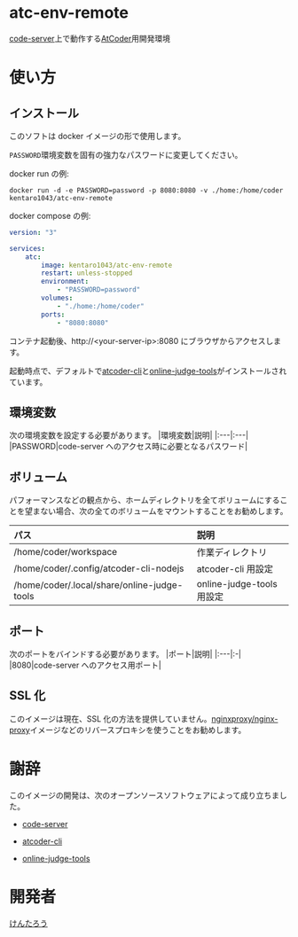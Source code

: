 # atc-env-remote

[code-server](https://github.com/coder/code-server)上で動作する[AtCoder](https://atcoder.jp/)用開発環境

# 使い方

## インストール

このソフトは docker イメージの形で使用します。

`PASSWORD`環境変数を固有の強力なパスワードに変更してください。

docker run の例:

```Shell
docker run -d -e PASSWORD=password -p 8080:8080 -v ./home:/home/coder kentaro1043/atc-env-remote
```

docker compose の例:

```yaml
version: "3"

services:
    atc:
        image: kentaro1043/atc-env-remote
        restart: unless-stopped
        environment:
            - "PASSWORD=password"
        volumes:
            - "./home:/home/coder"
        ports:
            - "8080:8080"
```

コンテナ起動後、http://&lt;your-server-ip&gt;:8080 にブラウザからアクセスします。

起動時点で、デフォルトで[atcoder-cli](https://github.com/Tatamo/atcoder-cli)と[online-judge-tools](https://github.com/online-judge-tools/oj)がインストールされています。

## 環境変数

次の環境変数を設定する必要があります。
|環境変数|説明|
|:---|:---|
|PASSWORD|code-server へのアクセス時に必要となるパスワード|

## ボリューム

パフォーマンスなどの観点から、ホームディレクトリを全てボリュームにすることを望まない場合、次の全てのボリュームをマウントすることをお勧めします。

| パス                                        | 説明                      |
| :------------------------------------------ | :------------------------ |
| /home/coder/workspace                       | 作業ディレクトリ          |
| /home/coder/.config/atcoder-cli-nodejs      | atcoder-cli 用設定        |
| /home/coder/.local/share/online-judge-tools | online-judge-tools 用設定 |

## ポート

次のポートをバインドする必要があります。
|ポート|説明|
|:---|:-|
|8080|code-server へのアクセス用ポート|

## SSL 化

このイメージは現在、SSL 化の方法を提供していません。[nginxproxy/nginx-proxy](https://github.com/nginx-proxy/nginx-proxy)イメージなどのリバースプロキシを使うことをお勧めします。

# 謝辞

このイメージの開発は、次のオープンソースソフトウェアによって成り立ちました。

-   [code-server](https://github.com/coder/code-server)

-   [atcoder-cli](https://github.com/Tatamo/atcoder-cli)

-   [online-judge-tools](https://github.com/online-judge-tools/oj)

# 開発者

[けんたろう](https://github.com/Kentaro1043)
